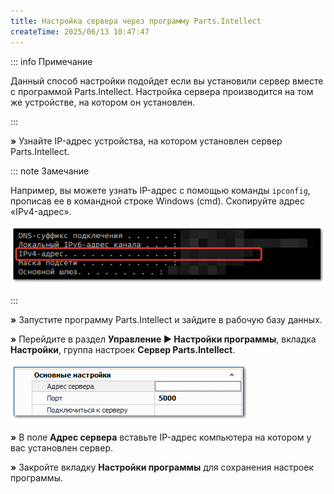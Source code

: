 ```yaml
---
title: Настройка сервера через программу Parts.Intellect
createTime: 2025/06/13 10:47:47
---
```

::: info Примечание

Данный способ настройки подойдет если вы установили сервер вместе с программой Parts.Intellect. Настройка сервера производится на том же устройстве, на котором он установлен. 

:::

**»** Узнайте IP-адрес устройства, на котором установлен сервер Parts.Intellect.

::: note Замечание

Например, вы можете узнать IP-адрес с помощью команды `ipconfig`, прописав ее в командной строке Windows (cmd). Скопируйте адрес «IPv4-адрес». 

![](../../../assets/work/three/273.png) 

:::

**»** Запустите программу Parts.Intellect и зайдите в рабочую базу данных.

**»** Перейдите в раздел **Управление ► Настройки программы**, вкладка **Настройки**, группа настроек **Сервер Parts.Intellect**.

![](../../../assets/work/three/274.png)

**»** В поле **Адрес сервера** вставьте IP-адрес компьютера на котором у вас установлен сервер.

**»** Закройте вкладку **Настройки программы** для сохранения настроек программы.